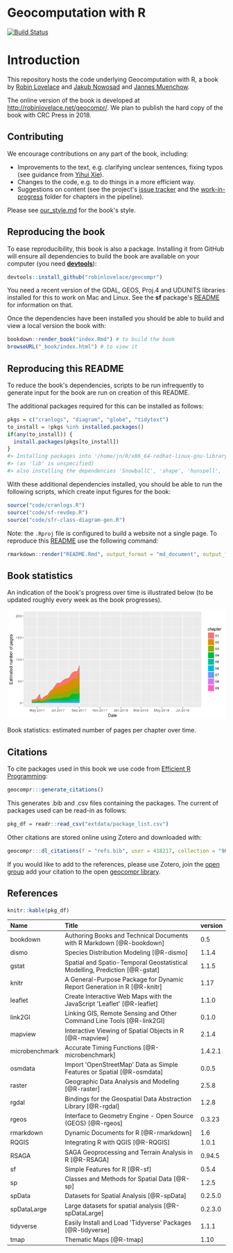 <!-- README.md is generated from README.Rmd. Please edit that file - rmarkdown::render('README.Rmd', output_format = 'md_document', output_file = 'README.md') -->
Geocomputation with R
=====================

[![Build Status](https://travis-ci.org/Robinlovelace/geocompr.svg?branch=master)](https://travis-ci.org/Robinlovelace/geocompr)

Introduction
============

This repository hosts the code underlying Geocomputation with R, a book by [Robin Lovelace](http://robinlovelace.net/) and [Jakub Nowosad](https://nowosad.github.io/) and [Jannes Muenchow](http://www.geographie.uni-jena.de/en/Muenchow.html).

The online version of the book is developed at <http://robinlovelace.net/geocompr/>. We plan to publish the hard copy of the book with CRC Press in 2018.

Contributing
------------

We encourage contributions on any part of the book, including:

-   Improvements to the text, e.g. clarifying unclear sentences, fixing typos (see guidance from [Yihui Xie](https://yihui.name/en/2013/06/fix-typo-in-documentation/)).
-   Changes to the code, e.g. to do things in a more efficient way.
-   Suggestions on content (see the project's [issue tracker](https://github.com/Robinlovelace/geocompr/issues) and the [work-in-progress](https://github.com/Robinlovelace/geocompr/tree/master/work-in-progress) folder for chapters in the pipeline).

Please see [our\_style.md](https://github.com/Robinlovelace/geocompr/blob/master/our_style.md) for the book's style.

Reproducing the book
--------------------

To ease reproducibility, this book is also a package. Installing it from GitHub will ensure all dependencies to build the book are available on your computer (you need [**devtools**](https://github.com/hadley/devtools)):

``` r
devtools::install_github("robinlovelace/geocompr")
```

You need a recent version of the GDAL, GEOS, Proj.4 and UDUNITS libraries installed for this to work on Mac and Linux. See the **sf** package's [README](https://github.com/edzer/sfr) for information on that.

Once the dependencies have been installed you should be able to build and view a local version the book with:

``` r
bookdown::render_book("index.Rmd") # to build the book
browseURL("_book/index.html") # to view it
```

Reproducing this README
-----------------------

To reduce the book's dependencies, scripts to be run infrequently to generate input for the book are run on creation of this README.

The additional packages required for this can be installed as follows:

``` r
pkgs = c("cranlogs", "diagram", "globe", "tidytext")
to_install = !pkgs %in% installed.packages()
if(any(to_install)) {
  install.packages(pkgs[to_install])
}
#> Installing packages into '/home/jn/R/x86_64-redhat-linux-gnu-library/3.4'
#> (as 'lib' is unspecified)
#> also installing the dependencies 'SnowballC', 'shape', 'hunspell', 'tokenizers', 'janeaustenr'
```

With these additional dependencies installed, you should be able to run the following scripts, which create input figures for the book:

``` r
source("code/cranlogs.R")
source("code/sf-revdep.R")
source("code/sfr-class-diagram-gen.R")
```

Note: the `.Rproj` file is configured to build a website not a single page. To reproduce this [README](https://github.com/Robinlovelace/geocompr/blob/master/README.Rmd) use the following command:

``` r
rmarkdown::render("README.Rmd", output_format = "md_document", output_file = "README.md")
```

Book statistics
---------------

An indication of the book's progress over time is illustrated below (to be updated roughly every week as the book progresses).

![](figures/bookstats-1.png)

Book statistics: estimated number of pages per chapter over time.

Citations
---------

To cite packages used in this book we use code from [Efficient R Programming](https://csgillespie.github.io/efficientR/):

``` r
geocompr:::generate_citations()
```

This generates .bib and .csv files containing the packages. The current of packages used can be read-in as follows:

``` r
pkg_df = readr::read_csv("extdata/package_list.csv")
```

Other citations are stored online using Zotero and downloaded with:

``` r
geocompr:::dl_citations(f = "refs.bib", user = 418217, collection = "9K6FRP6N")
```

If you would like to add to the references, please use Zotero, join the [open group](https://www.zotero.org/groups/418217/energy-and-transport) add your citation to the open [geocompr library](https://www.zotero.org/groups/418217/energy-and-transport/items/collectionKey/9K6FRP6N).

References
----------

``` r
knitr::kable(pkg_df)
```

| Name           | Title                                                                         | version |
|:---------------|:------------------------------------------------------------------------------|:--------|
| bookdown       | Authoring Books and Technical Documents with R Markdown \[@R-bookdown\]       | 0.5     |
| dismo          | Species Distribution Modeling \[@R-dismo\]                                    | 1.1.4   |
| gstat          | Spatial and Spatio-Temporal Geostatistical Modelling, Prediction \[@R-gstat\] | 1.1.5   |
| knitr          | A General-Purpose Package for Dynamic Report Generation in R \[@R-knitr\]     | 1.17    |
| leaflet        | Create Interactive Web Maps with the JavaScript 'Leaflet' \[@R-leaflet\]      | 1.1.0   |
| link2GI        | Linking GIS, Remote Sensing and Other Command Line Tools \[@R-link2GI\]       | 0.1.0   |
| mapview        | Interactive Viewing of Spatial Objects in R \[@R-mapview\]                    | 2.1.4   |
| microbenchmark | Accurate Timing Functions \[@R-microbenchmark\]                               | 1.4.2.1 |
| osmdata        | Import 'OpenStreetMap' Data as Simple Features or Spatial \[@R-osmdata\]      | 0.0.5   |
| raster         | Geographic Data Analysis and Modeling \[@R-raster\]                           | 2.5.8   |
| rgdal          | Bindings for the Geospatial Data Abstraction Library \[@R-rgdal\]             | 1.2.8   |
| rgeos          | Interface to Geometry Engine - Open Source (GEOS) \[@R-rgeos\]                | 0.3.23  |
| rmarkdown      | Dynamic Documents for R \[@R-rmarkdown\]                                      | 1.6     |
| RQGIS          | Integrating R with QGIS \[@R-RQGIS\]                                          | 1.0.1   |
| RSAGA          | SAGA Geoprocessing and Terrain Analysis in R \[@R-RSAGA\]                     | 0.94.5  |
| sf             | Simple Features for R \[@R-sf\]                                               | 0.5.4   |
| sp             | Classes and Methods for Spatial Data \[@R-sp\]                                | 1.2.5   |
| spData         | Datasets for Spatial Analysis \[@R-spData\]                                   | 0.2.5.0 |
| spDataLarge    | Large datasets for spatial analysis \[@R-spDataLarge\]                        | 0.2.3.0 |
| tidyverse      | Easily Install and Load 'Tidyverse' Packages \[@R-tidyverse\]                 | 1.1.1   |
| tmap           | Thematic Maps \[@R-tmap\]                                                     | 1.10    |
